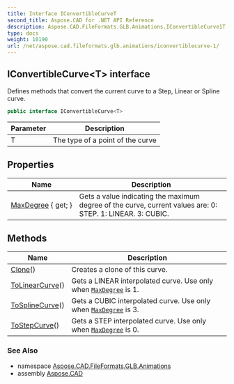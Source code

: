 ```yaml
---
title: Interface IConvertibleCurveT
second_title: Aspose.CAD for .NET API Reference
description: Aspose.CAD.FileFormats.GLB.Animations.IConvertibleCurve1T interface. Defines methods that convert the current curve to a Step Linear or Spline curve
type: docs
weight: 10190
url: /net/aspose.cad.fileformats.glb.animations/iconvertiblecurve-1/
---
```

## IConvertibleCurve&lt;T&gt; interface

Defines methods that convert the current curve to a Step, Linear or Spline curve.

```csharp
public interface IConvertibleCurve<T>
```

| Parameter | Description |
| --- | --- |
| T | The type of a point of the curve |

## Properties

| Name | Description |
| --- | --- |
| [MaxDegree](../../aspose.cad.fileformats.glb.animations/iconvertiblecurve-1/maxdegree/) { get; } | Gets a value indicating the maximum degree of the curve, current values are: 0: STEP. 1: LINEAR. 3: CUBIC. |

## Methods

| Name | Description |
| --- | --- |
| [Clone](../../aspose.cad.fileformats.glb.animations/iconvertiblecurve-1/clone/)() | Creates a clone of this curve. |
| [ToLinearCurve](../../aspose.cad.fileformats.glb.animations/iconvertiblecurve-1/tolinearcurve/)() | Gets a LINEAR interpolated curve. Use only when [`MaxDegree`](./maxdegree/) is 1. |
| [ToSplineCurve](../../aspose.cad.fileformats.glb.animations/iconvertiblecurve-1/tosplinecurve/)() | Gets a CUBIC interpolated curve. Use only when [`MaxDegree`](./maxdegree/) is 3. |
| [ToStepCurve](../../aspose.cad.fileformats.glb.animations/iconvertiblecurve-1/tostepcurve/)() | Gets a STEP interpolated curve. Use only when [`MaxDegree`](./maxdegree/) is 0. |

### See Also

* namespace [Aspose.CAD.FileFormats.GLB.Animations](../../aspose.cad.fileformats.glb.animations/)
* assembly [Aspose.CAD](../../)


